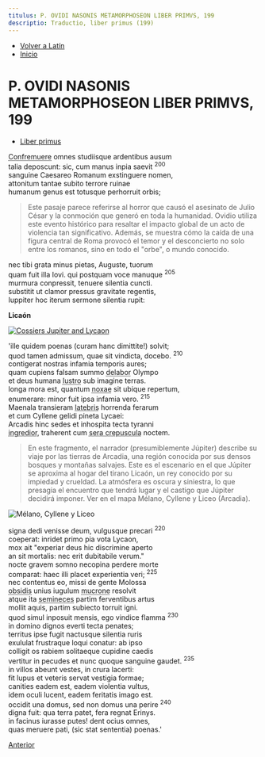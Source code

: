 ```yaml
---
titulus: P. OVIDI NASONIS METAMORPHOSEON LIBER PRIMVS, 199
descriptio: Traductio, liber primus (199)
---
```


- [Volver a Latín](/latin)
- [Inicio](/)

# P. OVIDI NASONIS METAMORPHOSEON LIBER PRIMVS, 199

- [Liber primus](https://la.wikisource.org/wiki/Metamorphoses_(Ovidius)/Liber_I#200)

<abbr title="estremecerse">Confremuere</abbr> omnes studiisque ardentibus ausum  
talia deposcunt: sic, cum manus inpia saevit <sup class="text-[.5em] text-gray-400">200</sup>  
sanguine Caesareo Romanum exstinguere nomen,  
attonitum tantae subito terrore ruinae  
humanum genus est totusque perhorruit orbis;  

> Este pasaje parece referirse al horror que causó el asesinato de Julio César y la conmoción que generó en toda la humanidad. Ovidio utiliza este evento histórico para resaltar el impacto global de un acto de violencia tan significativo. Además, se muestra cómo la caída de una figura central de Roma provocó el temor y el desconcierto no solo entre los romanos, sino en todo el "orbe", o mundo conocido.

nec tibi grata minus pietas, Auguste, tuorum  
quam fuit illa Iovi. qui postquam voce manuque <sup class="text-[.5em] text-gray-400">205</sup>    
murmura conpressit, tenuere silentia cuncti.   
substitit ut clamor pressus gravitate regentis,  
Iuppiter hoc iterum sermone silentia rupit:  

**Licaón**

[![Cossiers Jupiter and Lycaon](https://res.cloudinary.com/dimvf1zl2/image/upload/w_1000,ar_1:1,c_fill,g_auto,e_art:hokusai/v1730585940/latin/J%C3%BApiter_y_Lica%C3%B3n__jan_Cossiers_pxnuxw.jpg)](https://www.greekmythologyinart.com/jupiter-and-lycaon-cossiers.html)

'ille quidem poenas (curam hanc dimittite!) solvit;  
quod tamen admissum, quae sit vindicta, docebo. <sup class="text-[.5em] text-gray-400">210</sup>  
contigerat nostras infamia temporis aures;  
quam cupiens falsam summo <abbr title="delabor -lapsus sum dep. 3 intr: caer">delabor</abbr> Olympo  
et deus humana <abbr title="lustro 1 tr: lustrar, purificar">lustro</abbr> sub imagine terras.  
longa mora est, quantum <abbr title="noxa, ae f. daño, delito, falta, crimen">noxae</abbr> sit ubique repertum,  
enumerare: minor fuit ipsa infamia vero. <sup class="text-[.5em] text-gray-400">215</sup>  
Maenala transieram <abbr title="latebra, ae f. cueva">latebris</abbr> horrenda ferarum  
et cum Cyllene gelidi pineta Lycaei:  
Arcadis hinc sedes et inhospita tecta tyranni  
<abbr title="ingredior -gressus sum dep. 3 trans: entrar en, penetrar">ingredior</abbr>, traherent cum <abbr title="crespusculum -i n. crepúsculo vespertinos. Los tardíos crepúsculos (aquí sujeto)">sera crepuscula</abbr> noctem. 

> En este fragmento, el narrador (presumiblemente Júpiter) describe su viaje por las tierras de Arcadia, una región conocida por sus densos bosques y montañas salvajes. Este es el escenario en el que Júpiter se aproxima al hogar del tirano Licaón, un rey conocido por su impiedad y crueldad. La atmósfera es oscura y siniestra, lo que presagia el encuentro que tendrá lugar y el castigo que Júpiter decidirá imponer. Ver en el mapa Mélano, Cyllene y Liceo (Arcadia).

![Mélano, Cyllene y Liceo](https://res.cloudinary.com/dimvf1zl2/image/upload/v1730385252/maps/montes-antiguos-grecia_xac3dj.png)

signa dedi venisse deum, vulgusque precari <sup class="text-[.5em] text-gray-400">220</sup>  
coeperat: inridet primo pia vota Lycaon,  
mox ait "experiar deus hic discrimine aperto   
an sit mortalis: nec erit dubitabile verum."  
nocte gravem somno necopina perdere morte  
comparat: haec illi placet experientia veri; <sup class="text-[.5em] text-gray-400">225</sup>  
nec contentus eo, missi de gente Molossa  
<abbr title="obses -sidis m. y f.: rehén de guerra">obsidis</abbr> unius iugulum <abbr title="mucro -onis m: punta; espada">mucrone</abbr> resolvit  
atque ita <abbr title="seminex, -necis: medio muerto">semineces</abbr> partim ferventibus artus  
mollit aquis, partim subiecto torruit igni.  
quod simul inposuit mensis, ego vindice flamma <sup class="text-[.5em] text-gray-400">230</sup>  
in domino dignos everti tecta penates;  
territus ipse fugit nactusque silentia ruris  
exululat frustraque loqui conatur: ab ipso  
colligit os rabiem solitaeque cupidine caedis  
vertitur in pecudes et nunc quoque sanguine gaudet. <sup class="text-[.5em] text-gray-400">235</sup>   
in villos abeunt vestes, in crura lacerti:  
fit lupus et veteris servat vestigia formae;  
canities eadem est, eadem violentia vultus,  
idem oculi lucent, eadem feritatis imago est.  
occidit una domus, sed non domus una perire <sup class="text-[.5em] text-gray-400">240</sup>  
digna fuit: qua terra patet, fera regnat Erinys.  
in facinus iurasse putes! dent ocius omnes,  
quas meruere pati, (sic stat sententia) poenas.'  


[Anterior](https://philologia.netlify.app/latinitatis-exercitationes/metamorphoseon-i-1-198/)